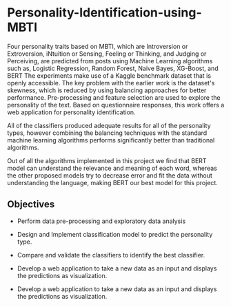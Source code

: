 # Personality-Identification-using-MBTI

Four personality traits based on MBTI, which are Introversion or Extroversion, iNtuition or Sensing, Feeling or Thinking, and Judging or Perceiving, are predicted from posts using Machine Learning algorithms such as, Logistic Regression, Random Forest, Naive Bayes, XG-Boost, and BERT The experiments make use of a Kaggle benchmark dataset that is openly accessible. The key problem with the earlier work is the dataset's skewness, which is reduced by using balancing approaches for better performance. Pre-processing and feature selection are used to explore the personality of the text. Based on questionnaire responses, this work offers a web application for personality identification.

All of the classifiers produced adequate results for all of the personality types, however combining the balancing techniques with the standard machine learning algorithms performs significantly better than traditional algorithms.

Out of all the algorithms implemented in this project we find that BERT model can understand the relevance and meaning of each word, whereas the other proposed models try to decrease error and fit the data without understanding the language, making BERT our best model for this project.

## Objectives

- Perform data pre-processing and exploratory data analysis

- Design and Implement classification model to predict the personality type.

- Compare and validate the classifiers to identify the best classifier.

- Develop a web application to take a new data as an input and displays the predictions as visualization.

- Develop a web application to take a new data as an input and displays the predictions as visualization.
